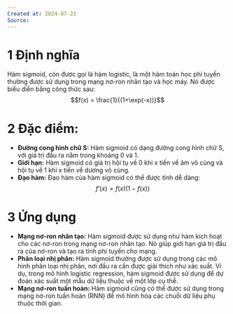 ```yaml
---
Created at: 2024-07-23
Source:
---
```


# 1 Định nghĩa

Hàm sigmoid, còn được gọi là hàm logistic, là một hàm toán học phi tuyến thường được sử dụng trong mạng nơ-ron nhân tạo và học máy. Nó được biểu diễn bằng công thức sau: $$f(x) = \frac{1}{(1+\exp(-x))}$$
# 2 Đặc điểm:

- **Đường cong hình chữ S:** Hàm sigmoid có dạng đường cong hình chữ S, với giá trị đầu ra nằm trong khoảng 0 và 1.
- **Giới hạn:** Hàm sigmoid có giá trị hội tụ về 0 khi x tiến về âm vô cùng và hội tụ về 1 khi x tiến về dương vô cùng.
- **Đạo hàm:** Đạo hàm của hàm sigmoid có thể được tính dễ dàng: $$f'(x) = f(x)  (1 - f(x))$$

# 3 Ứng dụng

- **Mạng nơ-ron nhân tạo:** Hàm sigmoid được sử dụng như hàm kích hoạt cho các nơ-ron trong mạng nơ-ron nhân tạo. Nó giúp giới hạn giá trị đầu ra của nơ-ron và tạo ra tính phi tuyến cho mạng.
- **Phân loại nhị phân:** Hàm sigmoid thường được sử dụng trong các mô hình phân loại nhị phân, nơi đầu ra cần được giải thích như xác suất. Ví dụ, trong mô hình logistic regression, hàm sigmoid được sử dụng để dự đoán xác suất một mẫu dữ liệu thuộc về một lớp cụ thể.
- **Mạng nơ-ron tuần hoàn:** Hàm sigmoid cũng có thể được sử dụng trong mạng nơ-ron tuần hoàn (RNN) để mô hình hóa các chuỗi dữ liệu phụ thuộc thời gian.